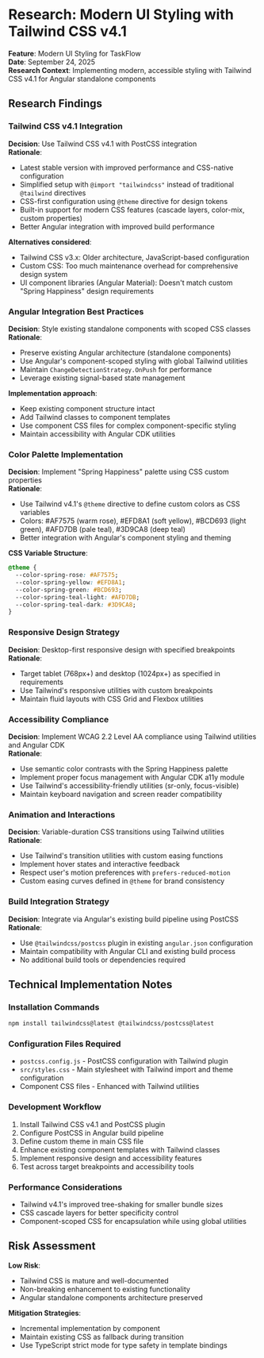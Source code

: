 # Research: Modern UI Styling with Tailwind CSS v4.1

**Feature**: Modern UI Styling for TaskFlow  
**Date**: September 24, 2025  
**Research Context**: Implementing modern, accessible styling with Tailwind CSS v4.1 for Angular standalone components

## Research Findings

### Tailwind CSS v4.1 Integration

**Decision**: Use Tailwind CSS v4.1 with PostCSS integration  
**Rationale**: 
- Latest stable version with improved performance and CSS-native configuration
- Simplified setup with `@import "tailwindcss"` instead of traditional `@tailwind` directives  
- CSS-first configuration using `@theme` directive for design tokens
- Built-in support for modern CSS features (cascade layers, color-mix, custom properties)
- Better Angular integration with improved build performance

**Alternatives considered**:
- Tailwind CSS v3.x: Older architecture, JavaScript-based configuration
- Custom CSS: Too much maintenance overhead for comprehensive design system
- UI component libraries (Angular Material): Doesn't match custom "Spring Happiness" design requirements

### Angular Integration Best Practices

**Decision**: Style existing standalone components with scoped CSS classes  
**Rationale**:
- Preserve existing Angular architecture (standalone components)  
- Use Angular's component-scoped styling with global Tailwind utilities
- Maintain `ChangeDetectionStrategy.OnPush` for performance
- Leverage existing signal-based state management

**Implementation approach**:
- Keep existing component structure intact
- Add Tailwind classes to component templates
- Use component CSS files for complex component-specific styling
- Maintain accessibility with Angular CDK utilities

### Color Palette Implementation

**Decision**: Implement "Spring Happiness" palette using CSS custom properties  
**Rationale**:
- Use Tailwind v4.1's `@theme` directive to define custom colors as CSS variables
- Colors: #AF7575 (warm rose), #EFD8A1 (soft yellow), #BCD693 (light green), #AFD7DB (pale teal), #3D9CA8 (deep teal)
- Better integration with Angular's component styling and theming

**CSS Variable Structure**:
```css
@theme {
  --color-spring-rose: #AF7575;
  --color-spring-yellow: #EFD8A1; 
  --color-spring-green: #BCD693;
  --color-spring-teal-light: #AFD7DB;
  --color-spring-teal-dark: #3D9CA8;
}
```

### Responsive Design Strategy

**Decision**: Desktop-first responsive design with specified breakpoints  
**Rationale**:
- Target tablet (768px+) and desktop (1024px+) as specified in requirements
- Use Tailwind's responsive utilities with custom breakpoints
- Maintain fluid layouts with CSS Grid and Flexbox utilities

### Accessibility Compliance

**Decision**: Implement WCAG 2.2 Level AA compliance using Tailwind utilities and Angular CDK  
**Rationale**:
- Use semantic color contrasts with the Spring Happiness palette
- Implement proper focus management with Angular CDK a11y module
- Use Tailwind's accessibility-friendly utilities (sr-only, focus-visible)
- Maintain keyboard navigation and screen reader compatibility

### Animation and Interactions

**Decision**: Variable-duration CSS transitions using Tailwind utilities  
**Rationale**:
- Use Tailwind's transition utilities with custom easing functions
- Implement hover states and interactive feedback
- Respect user's motion preferences with `prefers-reduced-motion`
- Custom easing curves defined in `@theme` for brand consistency

### Build Integration Strategy

**Decision**: Integrate via Angular's existing build pipeline using PostCSS  
**Rationale**:
- Use `@tailwindcss/postcss` plugin in existing `angular.json` configuration
- Maintain compatibility with Angular CLI and existing build process
- No additional build tools or dependencies required

## Technical Implementation Notes

### Installation Commands
```bash
npm install tailwindcss@latest @tailwindcss/postcss@latest
```

### Configuration Files Required
- `postcss.config.js` - PostCSS configuration with Tailwind plugin
- `src/styles.css` - Main stylesheet with Tailwind import and theme configuration
- Component CSS files - Enhanced with Tailwind utilities

### Development Workflow
1. Install Tailwind CSS v4.1 and PostCSS plugin
2. Configure PostCSS in Angular build pipeline
3. Define custom theme in main CSS file
4. Enhance existing component templates with Tailwind classes
5. Implement responsive design and accessibility features
6. Test across target breakpoints and accessibility tools

### Performance Considerations
- Tailwind v4.1's improved tree-shaking for smaller bundle sizes
- CSS cascade layers for better specificity control
- Component-scoped CSS for encapsulation while using global utilities

## Risk Assessment

**Low Risk**:
- Tailwind CSS is mature and well-documented
- Non-breaking enhancement to existing functionality  
- Angular standalone components architecture preserved

**Mitigation Strategies**:
- Incremental implementation by component
- Maintain existing CSS as fallback during transition
- Use TypeScript strict mode for type safety in template bindings